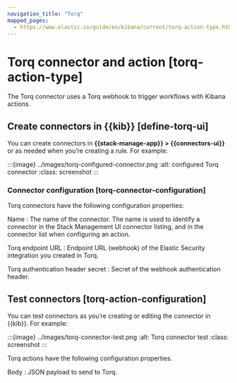 ```yaml
---
navigation_title: "Torq"
mapped_pages:
  - https://www.elastic.co/guide/en/kibana/current/torq-action-type.html
---
```


# Torq connector and action [torq-action-type]


The Torq connector uses a Torq webhook to trigger workflows with Kibana actions.


## Create connectors in {{kib}} [define-torq-ui]

You can create connectors in **{{stack-manage-app}} > {{connectors-ui}}** or as needed when you’re creating a rule. For example:

:::{image} ../images/torq-configured-connector.png
:alt: configured Torq connector
:class: screenshot
:::


### Connector configuration [torq-connector-configuration]

Torq connectors have the following configuration properties:

Name
:   The name of the connector. The name is used to identify a connector in the Stack Management UI connector listing, and in the connector list when configuring an action.

Torq endpoint URL
:   Endpoint URL (webhook) of the Elastic Security integration you created in Torq.

Torq authentication header secret
:   Secret of the webhook authentication header.


## Test connectors [torq-action-configuration]

You can test connectors as you’re creating or editing the connector in {{kib}}. For example:

:::{image} ../images/torq-connector-test.png
:alt: Torq connector test
:class: screenshot
:::

Torq actions have the following configuration properties.

Body
:   JSON payload to send to Torq.

